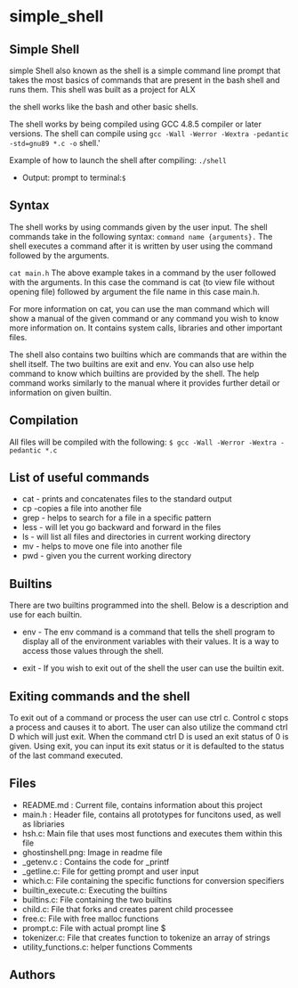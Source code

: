 # simple_shell

## Simple Shell
simple Shell also known as the shell is a simple command line prompt that takes the most basics of commands that are present in the bash shell and runs them. This shell was built as a project for ALX

the shell works like the bash and other basic shells.

The shell works by being compiled using GCC 4.8.5 compiler or later versions. The shell can compile using `gcc -Wall -Werror -Wextra -pedantic -std=gnu89 *.c -o` shell.'

Example of how to launch the shell after compiling:
`./shell`

+ Output: prompt to terminal:` $ `
## Syntax
The shell works by using commands given by the user input. The shell commands take in the following syntax: `command name {arguments}.` The shell executes a command after it is written by user using the command followed by the arguments.

`cat main.h` 
The above example takes in a command by the user followed with the arguments. In this case the command is cat (to view file without opening file) followed by argument the file name in this case main.h.

For more information on cat, you can use the man command which will show a manual of the given command or any command you wish to know more information on. It contains system calls, libraries and other important files.

The shell also contains two builtins which are commands that are within the shell itself. The two builtins are exit and env. You can also use help command to know which builtins are provided by the shell. The help command works similarly to the manual where it provides further detail or information on given builtin.

## Compilation
All files will be compiled with the following: `$ gcc -Wall -Werror -Wextra -pedantic *.c`

## List of useful commands
+ cat - prints and concatenates files to the standard output
+ cp -copies a file into another file
+ grep - helps to search for a file in a specific pattern
+ less - will let you go backward and forward in the files
+ ls - will list all files and directories in current working directory
+ mv - helps to move one file into another file
+ pwd - given you the current working directory

## Builtins
There are two builtins programmed into the shell. Below is a description and use for each builtin.

+ env - The env command is a command that tells the shell program to display all of the environment variables with their values. It is a way to access those values through the shell.

+ exit - If you wish to exit out of the shell the user can use the builtin exit.

## Exiting commands and the shell
To exit out of a command or process the user can use ctrl c. Control c stops a process and causes it to abort. The user can also utilize the command ctrl D which will just exit. When the command ctrl D is used an exit status of 0 is given. Using exit, you can input its exit status or it is defaulted to the status of the last command executed.

## Files
+ README.md : Current file, contains information about this project
+ main.h : Header file, contains all prototypes for funcitons used, as well as libriaries
+ hsh.c: Main file that uses most functions and executes them within this file
+ ghostinshell.png: Image in readme file
+ _getenv.c : Contains the code for _printf
+ _getline.c: File for getting prompt and user input
+ which.c: File containing the specific functions for conversion specifiers
+ builtin_execute.c: Executing the builtins
+ builtins.c: File containing the two builtins
+ child.c: File that forks and creates parent child processee
+ free.c: File with free malloc functions
+ prompt.c: File with actual prompt line $
+ tokenizer.c: File that creates function to tokenize an array of strings
+ utility_functions.c: helper functions
Comments

## Authors
